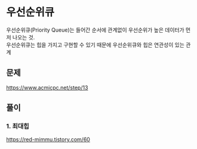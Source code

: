 # 우선순위큐
우선순위큐(Priority Queue)는 들어간 순서에 관계없이 우선순위가 높은 데이터가 먼저 나오는 것.
<br/>우선순위큐는 힙을 가지고 구현할 수 있기 때문에 우선순위큐와 힙은 연관성이 있는 관계 

## 문제
https://www.acmicpc.net/step/13

## 풀이
### 1. 최대힙
https://red-mimmu.tistory.com/60
